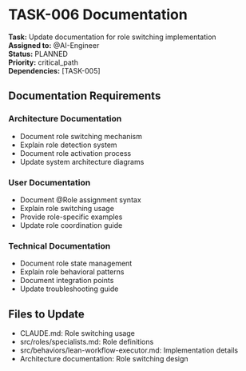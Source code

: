 # TASK-006 Documentation

**Task:** Update documentation for role switching implementation  
**Assigned to:** @AI-Engineer  
**Status:** PLANNED  
**Priority:** critical_path  
**Dependencies:** [TASK-005]

## Documentation Requirements

### Architecture Documentation
- Document role switching mechanism
- Explain role detection system
- Document role activation process
- Update system architecture diagrams

### User Documentation
- Document @Role assignment syntax
- Explain role switching usage
- Provide role-specific examples
- Update role coordination guide

### Technical Documentation
- Document role state management
- Explain role behavioral patterns
- Document integration points
- Update troubleshooting guide

## Files to Update

- CLAUDE.md: Role switching usage
- src/roles/specialists.md: Role definitions
- src/behaviors/lean-workflow-executor.md: Implementation details
- Architecture documentation: Role switching design